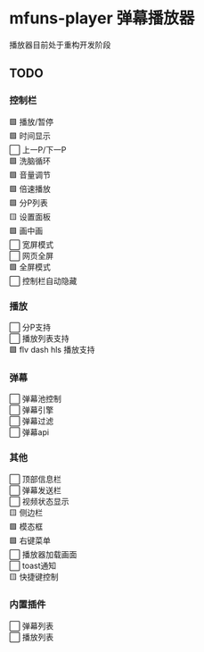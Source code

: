 # mfuns-player 弹幕播放器

播放器目前处于重构开发阶段

## TODO

### 控制栏
🟩 播放/暂停  
🟩 时间显示  
⬜ 上一P/下一P  
🟩 洗脑循环  
🟩 音量调节  
🟩 倍速播放  
🟩 分P列表  
🟨 设置面板  
🟩 画中画  
⬜ 宽屏模式  
⬜ 网页全屏  
🟩 全屏模式  
⬜ 控制栏自动隐藏

### 播放
⬜ 分P支持  
⬜ 播放列表支持  
🟩 flv dash hls 播放支持

### 弹幕
⬜ 弹幕池控制  
⬜ 弹幕引擎  
⬜ 弹幕过滤  
⬜ 弹幕api

### 其他
⬜ 顶部信息栏  
⬜ 弹幕发送栏  
⬜ 视频状态显示  
🟨 侧边栏  
🟩 模态框  
🟩 右键菜单  
⬜ 播放器加载画面  
⬜ toast通知  
🟨 快捷键控制

### 内置插件
⬜ 弹幕列表  
⬜ 播放列表
